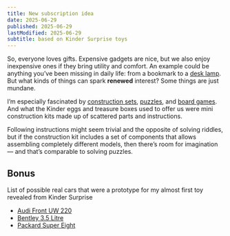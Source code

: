 ```yaml
---
title: New subscription idea
date: 2025-06-29
published: 2025-06-29
lastModified: 2025-06-29
subtitle: based on Kinder Surprise toys
---
```

So, everyone loves gifts. Expensive gadgets are nice, but we also enjoy inexpensive ones if they bring utility and comfort. An example could be anything you’ve been missing in daily life: from a bookmark to a [desk lamp](/make/3d-prints/ufo-lamp). But what kinds of things can spark **renewed** interest? Some things are just mundane.

I’m especially fascinated by [construction sets](/make/constructor), [puzzles](/ideas/capture-the-flag), and [board games](/blog/clue-review-and-ideas). And what the Kinder eggs and treasure boxes used to offer us were mini construction kits made up of scattered parts and instructions.

Following instructions might seem trivial and the opposite of solving riddles, but if the construction kit includes a set of components that allows assembling completely different models, then there’s room for imagination — and that’s comparable to solving puzzles.

## Bonus

List of possible real cars that were a prototype for my almost first toy revealed from Kinder Surprise

- [Audi Front UW 220](https://en.m.wikipedia.org/wiki/Audi_Front)
- [Bentley 3.5 Litre](https://en.m.wikipedia.org/wiki/Bentley_3.5_Litre)
- [Packard Super Eight](https://en.m.wikipedia.org/wiki/Packard_Super_Eight)